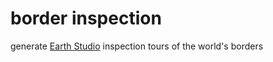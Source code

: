 # border inspection

generate [Earth Studio](https://earth.google.com/studio/) inspection tours of the world's borders
